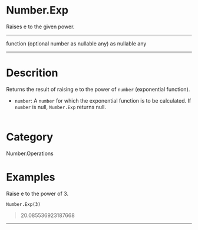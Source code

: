 ﻿# Number.Exp
Raises e to the given power.
***
function (optional number as nullable any) as nullable any
***
# Descrition 
Returns the result of raising e to the power of <code>number</code> (exponential function).      
      <ul>
        <li><code>number</code>: A <code>number</code> for which the exponential function is to be calculated. If <code>number</code> is null, <code>Number.Exp</code> returns null. </li>        
      </ul>
# Category 
Number.Operations
# Examples 
Raise e to the power of 3.
```
Number.Exp(3)
```
> 20.085536923187668
***
